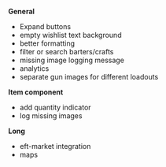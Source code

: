 __General__
 * Expand buttons
 * empty wishlist text background
 * better formatting
 * filter or search barters/crafts
 * missing image logging message
 * analytics
 * separate gun images for different loadouts

__Item component__
 * add quantity indicator
 * log missing images

__Long__
 * eft-market integration
 * maps
